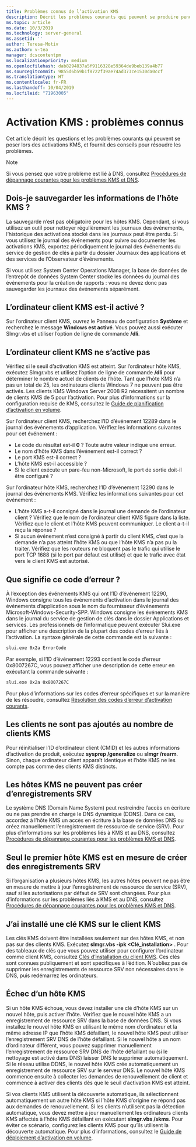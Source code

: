 ```yaml
---
title: Problèmes connus de l’activation KMS
description: Décrit les problèmes courants qui peuvent se produire pendant le processus d’activation KMS (Key Management Service, Service de gestion de clés), et fournit des solutions et des conseils
ms.topic: article
ms.date: 10/3/2019
ms.technology: server-general
ms.assetid: ''
author: Teresa-Motiv
ms.author: v-tea
manager: dcscontentpm
ms.localizationpriority: medium
ms.openlocfilehash: dab8294837a5f9116328e59364de9beb139a4b77
ms.sourcegitcommit: 9855d6b59b1f8722f39ae74ad373ce1530da0ccf
ms.translationtype: HT
ms.contentlocale: fr-FR
ms.lasthandoff: 10/04/2019
ms.locfileid: "71963005"
---
```

# <a name="kms-activation-known-issues"></a>Activation KMS : problèmes connus

Cet article décrit les questions et les problèmes courants qui peuvent se poser lors des activations KMS, et fournit des conseils pour résoudre les problèmes.

> [!NOTE]
> Si vous pensez que votre problème est lié à DNS, consultez [Procédures de dépannage courantes pour les problèmes KMS et DNS](common-troubleshooting-procedures-kms-dns.md).

## <a name="should-i-back-up-kms-host-information"></a>Dois-je sauvegarder les informations de l’hôte KMS ?

La sauvegarde n’est pas obligatoire pour les hôtes KMS. Cependant, si vous utilisez un outil pour nettoyer régulièrement les journaux des événements, l’historique des activations stocké dans les journaux peut être perdu. Si vous utilisez le journal des événements pour suivre ou documenter les activations KMS, exportez périodiquement le journal des événements du service de gestion de clés à partir du dossier Journaux des applications et des services de l’Observateur d’événements.

Si vous utilisez System Center Operations Manager, la base de données de l’entrepôt de données System Center stocke les données du journal des événements pour la création de rapports : vous ne devez donc pas sauvegarder les journaux des événements séparément.

## <a name="is-the-kms-client-computer-activated"></a>L’ordinateur client KMS est-il activé ?

Sur l’ordinateur client KMS, ouvrez le Panneau de configuration **Système** et recherchez le message **Windows est activé**. Vous pouvez aussi exécuter Slmgr.vbs et utiliser l’option de ligne de commande **/dli**.

## <a name="the-kms-client-computer-does-not-activate"></a>L’ordinateur client KMS ne s’active pas

Vérifiez si le seuil d’activation KMS est atteint. Sur l’ordinateur hôte KMS, exécutez Slmgr.vbs et utilisez l’option de ligne de commande **/dli** pour déterminer le nombre actuel de clients de l’hôte. Tant que l’hôte KMS n’a pas un total de 25, les ordinateurs clients Windows 7 ne peuvent pas être activés. Les clients KMS Windows Server 2008 R2 nécessitent un nombre de clients KMS de 5 pour l’activation. Pour plus d’informations sur la configuration requise de KMS, consultez le [Guide de planification d’activation en volume](http://go.microsoft.com/fwlink/?linkid=155926). 

Sur l’ordinateur client KMS, recherchez l’ID d’événement 12289 dans le journal des événements d’application. Vérifiez les informations suivantes pour cet événement :

- Le code du résultat est-il **0** ? Toute autre valeur indique une erreur.
- Le nom d’hôte KMS dans l’événement est-il correct ?
- Le port KMS est-il correct ?
- L’hôte KMS est-il accessible ?
- Si le client exécute un pare-feu non-Microsoft, le port de sortie doit-il être configuré ?

Sur l’ordinateur hôte KMS, recherchez l’ID d’événement 12290 dans le journal des événements KMS. Vérifiez les informations suivantes pour cet événement :

- L’hôte KMS a-t-il consigné dans le journal une demande de l’ordinateur client ? Vérifiez que le nom de l’ordinateur client KMS figure dans la liste. Vérifiez que le client et l’hôte KMS peuvent communiquer. Le client a-t-il reçu la réponse ?
- Si aucun événement n’est consigné à partir du client KMS, c’est que la demande n’a pas atteint l’hôte KMS ou que l’hôte KMS n’a pas pu la traiter. Vérifiez que les routeurs ne bloquent pas le trafic qui utilise le port TCP 1688 (si le port par défaut est utilisé) et que le trafic avec état vers le client KMS est autorisé.

## <a name="what-does-this-error-code-mean"></a>Que signifie ce code d’erreur ?

À l’exception des événements KMS qui ont l’ID d’événement 12290, Windows consigne tous les événements d’activation dans le journal des événements d’application sous le nom du fournisseur d’événements Microsoft-Windows-Security-SPP. Windows consigne les événements KMS dans le journal du service de gestion de clés dans le dossier Applications et services. Les professionnels de l’informatique peuvent exécuter Slui.exe pour afficher une description de la plupart des codes d’erreur liés à l’activation. La syntaxe générale de cette commande est la suivante :

```cmd
slui.exe 0x2a ErrorCode
```

Par exemple, si l’ID d’événement 12293 contient le code d’erreur 0x8007267C, vous pouvez afficher une description de cette erreur en exécutant la commande suivante :

```cmd
slui.exe 0x2a 0x8007267C
```

Pour plus d’informations sur les codes d’erreur spécifiques et sur la manière de les résoudre, consultez [Résolution des codes d’erreur d’activation courants](activation-error-codes.md).

## <a name="clients-are-not-adding-to-the-kms-count"></a>Les clients ne sont pas ajoutés au nombre de clients KMS

Pour réinitialiser l’ID d’ordinateur client (CMID) et les autres informations d’activation de produit, exécutez **sysprep /generalize** ou **slmgr /rearm**. Sinon, chaque ordinateur client apparaît identique et l’hôte KMS ne les compte pas comme des clients KMS distincts.

## <a name="kms-hosts-are-unable-to-create-srv-records"></a>Les hôtes KMS ne peuvent pas créer d’enregistrements SRV

Le système DNS (Domain Name System) peut restreindre l’accès en écriture ou ne pas prendre en charge le DNS dynamique (DDNS). Dans ce cas, accordez à l’hôte KMS un accès en écriture à la base de données DNS ou créez manuellement l’enregistrement de ressource de service (SRV). Pour plus d’informations sur les problèmes liés à KMS et au DNS, consultez [Procédures de dépannage courantes pour les problèmes KMS et DNS](common-troubleshooting-procedures-kms-dns.md).

## <a name="only-the-first-kms-host-is-able-to-create-srv-records"></a>Seul le premier hôte KMS est en mesure de créer des enregistrements SRV

Si l’organisation a plusieurs hôtes KMS, les autres hôtes peuvent ne pas être en mesure de mettre à jour l’enregistrement de ressource de service (SRV), sauf si les autorisations par défaut de SRV sont changées. Pour plus d’informations sur les problèmes liés à KMS et au DNS, consultez [Procédures de dépannage courantes pour les problèmes KMS et DNS](common-troubleshooting-procedures-kms-dns.md).

## <a name="i-installed-a-kms-key-on-the-kms-client"></a>J’ai installé une clé KMS sur le client KMS

Les clés KMS doivent être installées seulement sur des hôtes KMS, et non pas sur des clients KMS. Exécutez **slmgr.vbs -ipk &lt;Clé_installation&gt;** . Pour des tableaux de clés que vous pouvez utiliser pour configurer l’ordinateur comme client KMS, consultez [Clés d’installation du client KMS](KMSclientkeys.md). Ces clés sont connues publiquement et sont spécifiques à l’édition. N’oubliez pas de supprimer les enregistrements de ressource SRV non nécessaires dans le DNS, puis redémarrez les ordinateurs.

## <a name="a-kms-host-failed"></a>Échec d’un hôte KMS

Si un hôte KMS échoue, vous devez installer une clé d’hôte KMS sur un nouvel hôte, puis activer l’hôte. Vérifiez que le nouvel hôte KMS a un enregistrement de ressource SRV dans la base de données DNS. Si vous installez le nouvel hôte KMS en utilisant le même nom d’ordinateur et la même adresse IP que l’hôte KMS défaillant, le nouvel hôte KMS peut utiliser l’enregistrement SRV DNS de l’hôte défaillant. Si le nouvel hôte a un nom d’ordinateur différent, vous pouvez supprimer manuellement l’enregistrement de ressource SRV DNS de l’hôte défaillant ou (si le nettoyage est activé dans DNS) laisser DNS le supprimer automatiquement. Si le réseau utilise DDNS, le nouvel hôte KMS crée automatiquement un enregistrement de ressource SRV sur le serveur DNS. Le nouvel hôte KMS commence ensuite à collecter les demandes de renouvellement de client et commence à activer des clients dès que le seuil d’activation KMS est atteint.

Si vos clients KMS utilisent la découverte automatique, ils sélectionnent automatiquement un autre hôte KMS si l’hôte KMS d’origine ne répond pas aux demandes de renouvellement. Si les clients n’utilisent pas la détection automatique, vous devez mettre à jour manuellement les ordinateurs clients KMS affectés à l’hôte KMS défaillant en exécutant **slmgr.vbs /skms**. Pour éviter ce scénario, configurez les clients KMS pour qu’ils utilisent la découverte automatique. Pour plus d’informations, consultez le [Guide de déploiement d’activation en volume](http://go.microsoft.com/fwlink/?linkid=150083).
